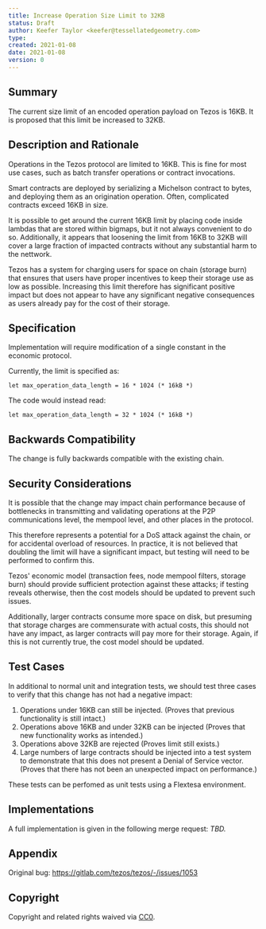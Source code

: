 ```yaml
---
title: Increase Operation Size Limit to 32KB
status: Draft
author: Keefer Taylor <keefer@tessellatedgeometry.com>
type: 
created: 2021-01-08
date: 2021-01-08
version: 0
---
```


## Summary

The current size limit of an encoded operation payload on Tezos is 16KB. It is proposed that this limit be increased to 32KB.

## Description and Rationale

Operations in the Tezos protocol are limited to 16KB. This is fine for most use cases, such as batch transfer operations or contract invocations.

Smart contracts are deployed by serializing a Michelson contract to bytes, and deploying them as an origination operation. Often, complicated contracts exceed 16KB in size.

It is possible to get around the current 16KB limit by placing code inside lambdas that are stored within bigmaps, but it not always convenient to do so. Additionally, it appears that loosening the limit from 16KB to 32KB will cover a large fraction of impacted contracts without any substantial harm to the nettwork.

Tezos has a system for charging users for space on chain (storage burn) that ensures that users have proper incentives to keep their storage use as low as possible. Increasing this limit therefore has significant positive impact but does not appear to have any significant negative consequences as users already pay for the cost of their storage.

## Specification

Implementation will require modification of a single constant in the economic protocol.

Currently, the limit is specified as:

```ocaml=
let max_operation_data_length = 16 * 1024 (* 16kB *)
```

The code would instead read:

```ocaml=
let max_operation_data_length = 32 * 1024 (* 16kB *)
```


## Backwards Compatibility

The change is fully backwards compatible with the existing chain.

## Security Considerations

It is possible that the change may impact chain performance because of bottlenecks in transmitting and validating operations at the P2P communications level, the mempool level, and other places in the protocol.

This therefore represents a potential for a DoS attack against the chain, or for accidental overload of resources. In practice, it is not believed that doubling the limit will have a significant impact, but testing will need to be performed to confirm this.

Tezos' economic model (transaction fees, node mempool filters, storage burn) should provide sufficient protection against these attacks; if testing reveals otherwise, then the cost models should be updated to prevent such issues.

Additionally, larger contracts consume more space on disk, but presuming that storage charges are commensurate with actual costs, this should not have any impact, as larger contracts will pay more for their storage. Again, if this is not currently true, the cost model should be updated.

## Test Cases

In additional to normal unit and integration tests, we should test three cases to verify that this change has not had a negative impact:
1) Operations under 16KB can still be injected. (Proves that previous functionality is still intact.)
2) Operations above 16KB and under 32KB can be injected (Proves that new functionality works as intended.)
3) Operations above 32KB are rejected (Proves limit still exists.)
4) Large numbers of large contracts should be injected into a test system to demonstrate that this does not present a Denial of Service vector. (Proves that there has not been an unexpected impact on performance.)

These tests can be perfomed as unit tests using a Flextesa environment. 

## Implementations

A full implementation is given in the following merge request: _TBD._

## Appendix

Original bug: https://gitlab.com/tezos/tezos/-/issues/1053

## Copyright

Copyright and related rights waived via
[CC0](https://creativecommons.org/publicdomain/zero/1.0/).
